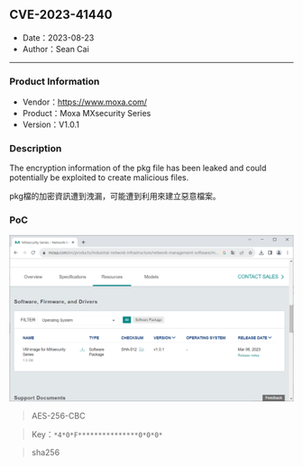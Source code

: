 ## CVE-2023-41440

- Date：2023-08-23
- Author：Sean Cai

---

### Product Information

- Vendor：https://www.moxa.com/
- Product：Moxa MXsecurity Series
- Version：V1.0.1

### Description

The encryption information of the pkg file has been leaked and could potentially be exploited to create malicious files.

pkg檔的加密資訊遭到洩漏，可能遭到利用來建立惡意檔案。

### PoC

![](./images/1.png)

> AES-256-CBC

> Key：`*4*0*F***************0*0*0*`

> sha256